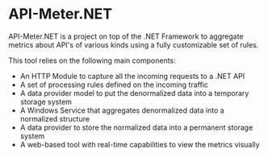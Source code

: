 API-Meter.NET
========

API-Meter.NET is a project on top of the .NET Framework to aggregate metrics about
 API's of various kinds using a fully customizable set of rules.

This tool relies on the following main components:
* An HTTP Module to capture all the incoming requests to a .NET API
* A set of processing rules defined on the incoming traffic
* A data provider model to put the denormalized data into a temporary storage system
* A Windows Service that aggregates denormalized data into a normalized structure
* A data provider to store the normalized data into a permanent storage system
* A web-based tool with real-time capabilities to view the metrics visually
